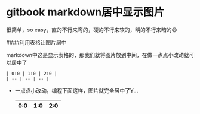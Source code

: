 # gitbook markdown居中显示图片

很简单，so easy，直的不行来弯的，硬的不行来软的，明的不行来暗的😄


####利用表格让图片居中

markdown中这是显示表格的，那我们就将图片放到中间，在做一点点小改动就可以居中了

    | 0:0 | 1:0 | 2:0 |
    | -- | -- | -- |
    
- 一点点小改动，编程下面这样，图片就完全居中了Y...

    | 0:0 | 1:0 | 2:0 |
    | -- | :--: | -- |